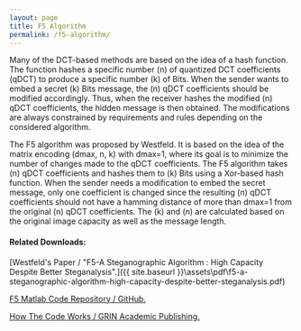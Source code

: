 ```yaml
---
layout: page
title: F5 Algorithm
permalink: /f5-algorithm/
---
```


Many of the DCT-based methods are based on the idea of a hash function. The function hashes a specific number (n) of quantized DCT coefficients (qDCT) to produce a specific number (k) of Bits. When the sender wants to embed a secret (k) Bits message, the (n) qDCT coefficients should be modified accordingly. Thus, when the receiver hashes the modified (n) qDCT coefficients, the hidden message is then obtained. The modifications are always constrained by requirements and rules depending on the considered algorithm.

The F5 algorithm was proposed by Westfeld. It is based on the idea of the matrix encoding (dmax, n, k) with dmax=1, where its goal is to minimize the number of changes made to the qDCT coefficients. The F5 algorithm takes (n) qDCT coefficients and hashes them to (k) Bits using a Xor-based hash function. When the sender needs a modification to embed the secret message, only one coefficient is changed since the resulting (n) qDCT coefficients should not have a hamming distance of more than dmax=1 from the original (n) qDCT coefficients. The (k) and (n) are calculated based on the original image capacity as well as the message length.

#### Related Downloads:

[Westfeld's Paper / "F5-A Steganographic Algorithm : High Capacity Despite Better Steganalysis".]({{ site.baseurl }}\assets\pdf\f5-a-steganographic-algorithm-high-capacity-despite-better-steganalysis.pdf)

[F5 Matlab Code Repository / GitHub.](https://github.com/digitnet/f5)

[How The Code Works / GRIN Academic Publishing.](https://www.grin.com/document/464340)
